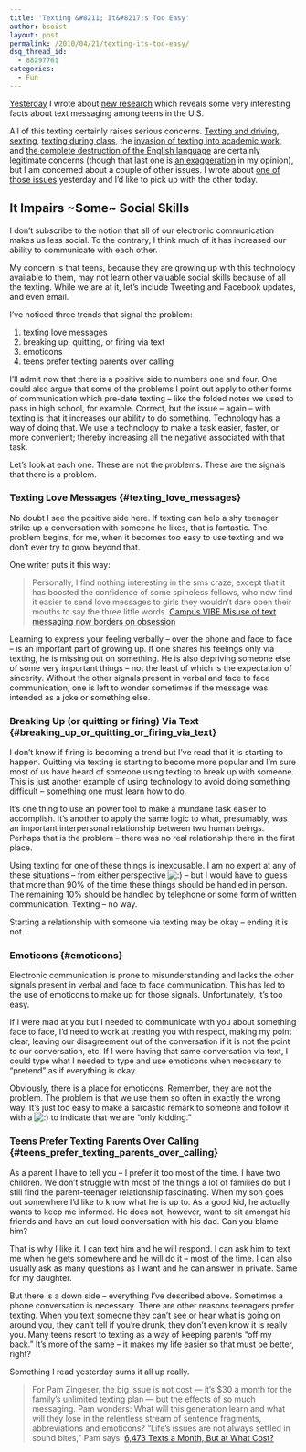 ```yaml
---
title: 'Texting &#8211; It&#8217;s Too Easy'
author: bsoist
layout: post
permalink: /2010/04/21/texting-its-too-easy/
dsq_thread_id:
  - 88297761
categories:
  - Fun
---
```

[Yesterday][1] I wrote about [new research][2] which reveals some very interesting facts about text messaging among teens in the U.S. 

All of this texting certainly raises serious concerns. [Texting and driving][3], [sexting][4], [texting during class][5], the [invasion of texting into academic work][6], and [the complete destruction of the English language][7] are certainly legitimate concerns (though that last one is [an exaggeration][8] in my opinion), but I am concerned about a couple of other issues. I wrote about [one of those issues][1] yesterday and I&#8217;d like to pick up with the other today.

## It Impairs ~Some~ Social Skills

I don&#8217;t subscribe to the notion that all of our electronic communication makes us less social. To the contrary, I think much of it has increased our ability to communicate with each other. 

My concern is that teens, because they are growing up with this technology available to them, may not learn other valuable social skills because of all the texting. While we are at it, let&#8217;s include Tweeting and Facebook updates, and even email.

I&#8217;ve noticed three trends that signal the problem:

  1. texting love messages
  2. breaking up, quitting, or firing via text
  3. emoticons
  4. teens prefer texting parents over calling

I&#8217;ll admit now that there is a positive side to numbers one and four. One could also argue that some of the problems I point out apply to other forms of communication which pre-date texting &#8211; like the folded notes we used to pass in high school, for example. Correct, but the issue &#8211; again &#8211; with texting is that it increases our ability to do something. Technology has a way of doing that. We use a technology to make a task easier, faster, or more convenient; thereby increasing all the negative associated with that task.

Let&#8217;s look at each one. These are not the problems. These are the signals that there is a problem.

### Texting Love Messages {#texting_love_messages}

No doubt I see the positive side here. If texting can help a shy teenager strike up a conversation with someone he likes, that is fantastic. The problem begins, for me, when it becomes too easy to use texting and we don&#8217;t ever try to grow beyond that.

One writer puts it this way:

> Personally, I find nothing interesting in the sms craze, except that it has boosted the confidence of some spineless fellows, who now find it easier to send love messages to girls they wouldn&#8217;t dare open their mouths to say the three little words. [Campus VIBE Misuse of text messaging now borders on obsession][9]

Learning to express your feeling verbally &#8211; over the phone and face to face &#8211; is an important part of growing up. If one shares his feelings only via texting, he is missing out on something. He is also depriving someone else of some very important things &#8211; not the least of which is the expectation of sincerity. Without the other signals present in verbal and face to face communication, one is left to wonder sometimes if the message was intended as a joke or something else.

### Breaking Up (or quitting or firing) Via Text {#breaking_up_or_quitting_or_firing_via_text}

I don&#8217;t know if firing is becoming a trend but I&#8217;ve read that it is starting to happen. Quitting via texting is starting to become more popular and I&#8217;m sure most of us have heard of someone using texting to break up with someone. This is just another example of using technology to avoid doing something difficult &#8211; something one must learn how to do. 

It&#8217;s one thing to use an power tool to make a mundane task easier to accomplish. It&#8217;s another to apply the same logic to what, presumably, was an important interpersonal relationship between two human beings. Perhaps that is the problem &#8211; there was no real relationship there in the first place.

Using texting for one of these things is inexcusable. I am no expert at any of these situations &#8211; from either perspective <img src='http://archive.whsjr.soistmann.com/oped/wp-includes/images/smilies/icon_smile.gif' alt=':)' class='wp-smiley' /> &#8211; but I would have to guess that more than 90% of the time these things should be handled in person. The remaining 10% should be handled by telephone or some form of written communication. Texting &#8211; no way. 

Starting a relationship with someone via texting may be okay &#8211; ending it is not.

### Emoticons {#emoticons}

Electronic communication is prone to misunderstanding and lacks the other signals present in verbal and face to face communication. This has led to the use of emoticons to make up for those signals. Unfortunately, it&#8217;s too easy. 

If I were mad at you but I needed to communicate with you about something face to face, I&#8217;d need to work at treating you with respect, making my point clear, leaving our disagreement out of the conversation if it is not the point to our conversation, etc. If I were having that same conversation via text, I could type what I needed to type and use emoticons when necessary to &#8220;pretend&#8221; as if everything is okay.

Obviously, there is a place for emoticons. Remember, they are not the problem. The problem is that we use them so often in exactly the wrong way. It&#8217;s just too easy to make a sarcastic remark to someone and follow it with a <img src='http://archive.whsjr.soistmann.com/oped/wp-includes/images/smilies/icon_smile.gif' alt=':)' class='wp-smiley' /> to indicate that we are &#8220;only kidding.&#8221;

### Teens Prefer Texting Parents Over Calling {#teens_prefer_texting_parents_over_calling}

As a parent I have to tell you &#8211; I prefer it too most of the time. I have two children. We don&#8217;t struggle with most of the things a lot of families do but I still find the parent-teenager relationship fascinating. When my son goes out somewhere I&#8217;d like to know what he is up to. As a good kid, he actually wants to keep me informed. He does not, however, want to sit amongst his friends and have an out-loud conversation with his dad. Can you blame him? 

That is why I like it. I can text him and he will respond. I can ask him to text me when he gets somewhere and he will do it &#8211; most of the time. I can also usually ask as many questions as I want and he can answer in private. Same for my daughter.

But there is a down side &#8211; everything I&#8217;ve described above. Sometimes a phone conversation is necessary. There are other reasons teenagers prefer texting. When you text someone they can&#8217;t see or hear what is going on around you, they can&#8217;t tell if you&#8217;re drunk, they don&#8217;t even know it is really you. Many teens resort to texting as a way of keeping parents &#8220;off my back.&#8221; It&#8217;s more of the same &#8211; it makes my life easier so that must be better, right?

Something I read yesterday sums it all up really.

> For Pam Zingeser, the big issue is not cost &#8212; it&#8217;s $30 a month for the family&#8217;s unlimited texting plan &#8212; but the effects of so much messaging. Pam wonders: What will this generation learn and what will they lose in the relentless stream of sentence fragments, abbreviations and emoticons? &#8220;Life&#8217;s issues are not always settled in sound bites,&#8221; Pam says. [6,473 Texts a Month, But at What Cost?][10]

 [1]: http://whsjr.soistmann.com/oped/2010/04/20/texting-is-a-distraction/
 [2]: http://www.reuters.com/article/idUSTRE63J0K220100420
 [3]: http://www.google.com/news/search?aq=f&pz=1&cf=all&ned=us&hl=en&q=texting+while+driving
 [4]: http://voices.washingtonpost.com/parenting/2008/12/sexting.html
 [5]: http://www.google.com/search?q=texting+in+school
 [6]: http://seattletimes.nwsource.com/html/living/2011602956_slang14.html
 [7]: http://www.google.com/search?hl=en&q=texting+and+the+english+language
 [8]: http://www.dailycardinal.com/opinion/texts-and-tweets-unlikely-to-be-our-demise-1.1306479
 [9]: http://thecitizen.co.tz/magazines/33-education/1494-campus-vibe-misuse-of-text-messaging-now-borders-on-obsession.html
 [10]: http://www.washingtonpost.com/wp-dyn/content/article/2009/02/21/AR2009022101863.html